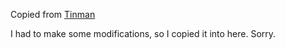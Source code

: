 Copied from [Tinman](https://github.com/gmr/Tinman/tree/master/tinman/auth)

I had to make some modifications, so I copied it into here. Sorry.
